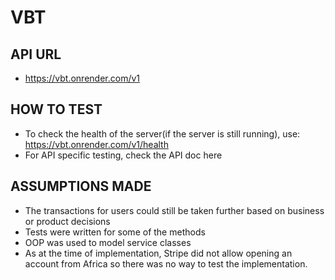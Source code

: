 # VBT


## API URL
- https://vbt.onrender.com/v1


## HOW TO TEST
- To check the health of the server(if the server is still running), use: https://vbt.onrender.com/v1/health
- For API specific testing, check the API doc here

## ASSUMPTIONS MADE
- The transactions for users could still be taken further based on business or product decisions
- Tests were written for some of the methods
- OOP was used to model service classes
- As at the time of implementation, Stripe did not allow opening an account from Africa so there was no way to test the implementation.